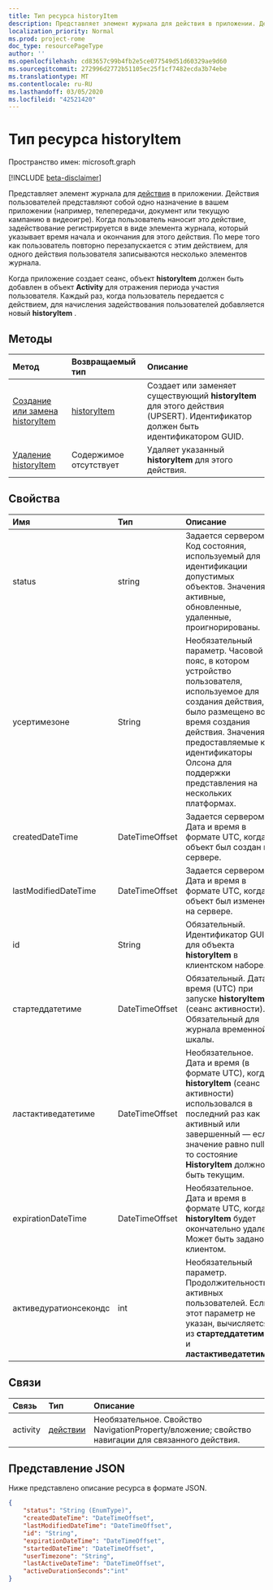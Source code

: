 ```yaml
---
title: Тип ресурса historyItem
description: Представляет элемент журнала для действия в приложении. Действия пользователей представляют собой одно назначение в вашем приложении (например, телепередачи, документ или текущую кампанию в видеоигре). Когда пользователь наносит это действие, задействование регистрируется в виде элемента журнала, который указывает время начала и окончания для этого действия. По мере того как пользователь повторно перезапускается с этим действием, для одного действия пользователя записываются несколько элементов журнала.
localization_priority: Normal
ms.prod: project-rome
doc_type: resourcePageType
author: ''
ms.openlocfilehash: cd83657c99b4fb2e5ce077549d51d60329ae9d60
ms.sourcegitcommit: 272996d2772b51105ec25f1cf7482ecda3b74ebe
ms.translationtype: MT
ms.contentlocale: ru-RU
ms.lasthandoff: 03/05/2020
ms.locfileid: "42521420"
---
```

# <a name="historyitem-resource-type"></a>Тип ресурса historyItem

Пространство имен: microsoft.graph

[!INCLUDE [beta-disclaimer](../../includes/beta-disclaimer.md)]

Представляет элемент журнала для [действия](projectrome-activity.md) в приложении. Действия пользователей представляют собой одно назначение в вашем приложении (например, телепередачи, документ или текущую кампанию в видеоигре). Когда пользователь наносит это действие, задействование регистрируется в виде элемента журнала, который указывает время начала и окончания для этого действия. По мере того как пользователь повторно перезапускается с этим действием, для одного действия пользователя записываются несколько элементов журнала.

Когда приложение создает сеанс, объект **historyItem** должен быть добавлен в объект **Activity** для отражения периода участия пользователя. Каждый раз, когда пользователь передается с действием, для начисления задействования пользователей добавляется новый **historyItem** .

## <a name="methods"></a>Методы

|Метод | Возвращаемый тип | Описание|
|:------|:------------|:-----------|
|[Создание или замена historyItem](../api/projectrome-put-historyitem.md) | [historyItem](projectrome-historyitem.md) | Создает или заменяет существующий **historyItem** для этого действия (UPSERT). Идентификатор должен быть идентификатором GUID.|
|[Удаление historyItem](../api/projectrome-delete-historyitem.md) | Содержимое отсутствует | Удаляет указанный **historyItem** для этого действия.|

## <a name="properties"></a>Свойства

|Имя | Тип | Описание|
|:----|:-----|:-----------|
|status | string | Задается сервером. Код состояния, используемый для идентификации допустимых объектов. Значения: активные, обновленные, удаленные, проигнорированы.|
|усертимезоне | String | Необязательный параметр. Часовой пояс, в котором устройство пользователя, используемое для создания действия, было размещено во время создания действия. Значения, предоставляемые как идентификаторы Олсона для поддержки представления на нескольких платформах.|
|createdDateTime | DateTimeOffset | Задается сервером. Дата и время в формате UTC, когда объект был создан на сервере.|
|lastModifiedDateTime | DateTimeOffset | Задается сервером. Дата и время в формате UTC, когда объект был изменен на сервере.|
|id | String | Обязательный. Идентификатор GUID для объекта **historyItem** в клиентском наборе.|
|стартеддатетиме | DateTimeOffset | Обязательный. Дата и время (UTC) при запуске **historyItem** (сеанс активности). Обязательный для журнала временной шкалы.|
|ластактиведатетиме | DateTimeOffset | Необязательное. Дата и время (в формате UTC), когда **historyItem** (сеанс активности) использовался в последний раз как активный или завершенный — если значение равно null, то состояние **HistoryItem** должно быть текущим.|
|expirationDateTime | DateTimeOffset | Необязательное. Дата и время в формате UTC, когда **historyItem** будет окончательно удален. Может быть задано клиентом.|
|активедуратионсекондс | int | Необязательный параметр. Продолжительность активных пользователей. Если этот параметр не указан, вычисляется из **стартеддатетиме** и **ластактиведатетиме**.|

## <a name="relationships"></a>Связи

|Связь | Тип | Описание|
|:------------|:-----|:-----------|
|activity| [действии](../resources/projectrome-activity.md) | Необязательное. Свойство NavigationProperty/вложение; свойство навигации для связанного действия.|

## <a name="json-representation"></a>Представление JSON

Ниже представлено описание ресурса в формате JSON.

<!-- {
  "blockType": "resource",
  "optionalProperties": [
    "userTimezone",
    "lastActiveDateTime",
    "activeDurationSeconds"
  ],
  "keyProperty": "id",
  "@odata.type": "microsoft.graph.historyItem"
}-->

```json
{
    "status": "String (EnumType)",
    "createdDateTime": "DateTimeOffset",
    "lastModifiedDateTime": "DateTimeOffset",
    "id": "String",
    "expirationDateTime": "DateTimeOffset",
    "startedDateTime": "DateTimeOffset",
    "userTimezone": "String",
    "lastActiveDateTime": "DateTimeOffset",
    "activeDurationSeconds":"int"
}
```

<!-- uuid: 8fcb5dbc-d5aa-4681-8e31-b001d5168d79
2017-06-07 14:57:30 UTC -->
<!--
{
  "type": "#page.annotation",
  "description": "historyitem resource",
  "keywords": "",
  "section": "documentation",
  "tocPath": "",
  "suppressions": []
}
-->
